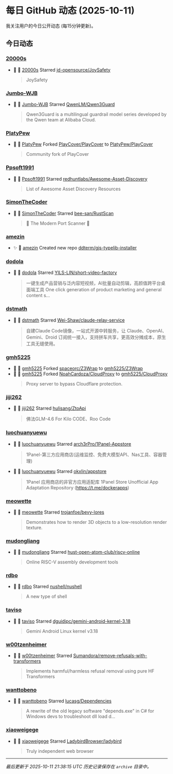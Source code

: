 # 每日 GitHub 动态 (2025-10-11)

我关注用户的今日公开动态 (每15分钟更新)。

## 今日动态

### [20000s](https://github.com/20000s)
- 🌟 👤 [20000s](https://github.com/20000s) Starred [jd-opensource/JoySafety](https://github.com/jd-opensource/JoySafety)
  > JoySafety

### [Jumbo-WJB](https://github.com/Jumbo-WJB)
- 🌟 👤 [Jumbo-WJB](https://github.com/Jumbo-WJB) Starred [QwenLM/Qwen3Guard](https://github.com/QwenLM/Qwen3Guard)
  > Qwen3Guard is a multilingual guardrail model series developed by the Qwen team at Alibaba Cloud.

### [PlatyPew](https://github.com/PlatyPew)
- 🍴 👤 [PlatyPew](https://github.com/PlatyPew) Forked [PlayCover/PlayCover](https://github.com/PlayCover/PlayCover) to [PlatyPew/PlayCover](https://github.com/PlatyPew/PlayCover)
  > Community fork of PlayCover

### [Ppsoft1991](https://github.com/Ppsoft1991)
- 🌟 👤 [Ppsoft1991](https://github.com/Ppsoft1991) Starred [redhuntlabs/Awesome-Asset-Discovery](https://github.com/redhuntlabs/Awesome-Asset-Discovery)
  > List of Awesome Asset Discovery Resources

### [SimonTheCoder](https://github.com/SimonTheCoder)
- 🌟 👤 [SimonTheCoder](https://github.com/SimonTheCoder) Starred [bee-san/RustScan](https://github.com/bee-san/RustScan)
  > 🤖 The Modern Port Scanner 🤖

### [amezin](https://github.com/amezin)
- ✨ 👤 [amezin](https://github.com/amezin) Created new repo [ddterm/gjs-typelib-installer](https://github.com/ddterm/gjs-typelib-installer)

### [dodola](https://github.com/dodola)
- 🌟 👤 [dodola](https://github.com/dodola) Starred [YILS-LIN/short-video-factory](https://github.com/YILS-LIN/short-video-factory)
  > 一键生成产品营销与泛内容短视频，AI批量自动剪辑，高颜值跨平台桌面端工具 One click generation of product marketing and general content s...

### [dstmath](https://github.com/dstmath)
- 🌟 👤 [dstmath](https://github.com/dstmath) Starred [Wei-Shaw/claude-relay-service](https://github.com/Wei-Shaw/claude-relay-service)
  > 自建Claude Code镜像，一站式开源中转服务，让 Claude、OpenAI、Gemini、Droid 订阅统一接入，支持拼车共享，更高效分摊成本，原生工具无缝使用。

### [gmh5225](https://github.com/gmh5225)
- 🍴 👤 [gmh5225](https://github.com/gmh5225) Forked [spaceorc/Z3Wrap](https://github.com/spaceorc/Z3Wrap) to [gmh5225/Z3Wrap](https://github.com/gmh5225/Z3Wrap)
- 🍴 👤 [gmh5225](https://github.com/gmh5225) Forked [NoahCardoza/CloudProxy](https://github.com/NoahCardoza/CloudProxy) to [gmh5225/CloudProxy](https://github.com/gmh5225/CloudProxy)
  > Proxy server to bypass Cloudflare protection.

### [jiji262](https://github.com/jiji262)
- 🌟 👤 [jiji262](https://github.com/jiji262) Starred [hulisang/ZtoApi](https://github.com/hulisang/ZtoApi)
  > 佛法GLM-4.6 For Kilo CODE、Roo Code

### [luochuanyuewu](https://github.com/luochuanyuewu)
- 🌟 👤 [luochuanyuewu](https://github.com/luochuanyuewu) Starred [arch3rPro/1Panel-Appstore](https://github.com/arch3rPro/1Panel-Appstore)
  > 1Panel-第三方应用商店(运维监控、免费大模型API、Nas工具、容器管理)
- 🌟 👤 [luochuanyuewu](https://github.com/luochuanyuewu) Starred [okxlin/appstore](https://github.com/okxlin/appstore)
  > 1Panel 应用商店的非官方应用适配库  1Panel Store Unofficial App Adaptation Repository (https://t.me/dockerapps)

### [meowette](https://github.com/meowette)
- 🌟 👤 [meowette](https://github.com/meowette) Starred [trojanfoe/bevy-lores](https://github.com/trojanfoe/bevy-lores)
  > Demonstrates how to render 3D objects to a low-resolution render texture.

### [mudongliang](https://github.com/mudongliang)
- 🌟 👤 [mudongliang](https://github.com/mudongliang) Starred [hust-open-atom-club/riscv-online](https://github.com/hust-open-atom-club/riscv-online)
  > Online RISC-V assembly development tools

### [rdbo](https://github.com/rdbo)
- 🌟 👤 [rdbo](https://github.com/rdbo) Starred [nushell/nushell](https://github.com/nushell/nushell)
  > A new type of shell

### [taviso](https://github.com/taviso)
- 🌟 👤 [taviso](https://github.com/taviso) Starred [dguidipc/gemini-android-kernel-3.18](https://github.com/dguidipc/gemini-android-kernel-3.18)
  > Gemini Android Linux kernel v3.18

### [w00tzenheimer](https://github.com/w00tzenheimer)
- 🌟 👤 [w00tzenheimer](https://github.com/w00tzenheimer) Starred [Sumandora/remove-refusals-with-transformers](https://github.com/Sumandora/remove-refusals-with-transformers)
  > Implements harmful/harmless refusal removal using pure HF Transformers

### [wanttobeno](https://github.com/wanttobeno)
- 🌟 👤 [wanttobeno](https://github.com/wanttobeno) Starred [lucasg/Dependencies](https://github.com/lucasg/Dependencies)
  > A rewrite of the old legacy software "depends.exe" in C# for Windows devs to troubleshoot dll load d...

### [xiaoweigege](https://github.com/xiaoweigege)
- 🌟 👤 [xiaoweigege](https://github.com/xiaoweigege) Starred [LadybirdBrowser/ladybird](https://github.com/LadybirdBrowser/ladybird)
  > Truly independent web browser


---
*最后更新于 2025-10-11 21:38:15 UTC*
*历史记录保存在 `archive` 目录中。*
